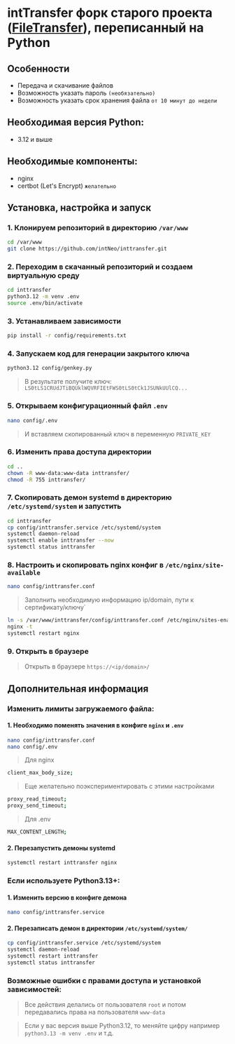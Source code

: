 # intTransfer форк старого проекта ([FileTransfer](https://github.com/intNeo/FileTransfer)), переписанный на Python

## Особенности
- Передача и скачивание файлов
- Возможность указать пароль `(необязательно)`
- Возможность указать срок хранения файла `от 10 минут до недели`

## Необходимая версия Python:
- 3.12 и выше

## Необходимые компоненты:
- nginx
- certbot (Let's Encrypt) `желательно`

## Установка, настройка и запуск

### 1. Клонируем репозиторий в директорию `/var/www`

```bash
cd /var/www
git clone https://github.com/intNeo/inttransfer.git
```

### 2. Переходим в скачанный репозиторий и создаем виртуальную среду

```bash
cd inttransfer
python3.12 -m venv .env
source .env/bin/activate
```

### 3. Устанавливаем зависимости

```bash
pip install -r config/requirements.txt
```

### 4. Запускаем код для генерации закрытого ключа

```bash
python3.12 config/genkey.py
```
> В результате получите ключ: `LS0tLS1CRUdJTiBQUklWQVRFIEtFWS0tLS0tCk1JSUNkUUlCQ...`

### 5. Открываем конфигурационный файл `.env`

```bash
nano config/.env
```
> И вставляем скопированный ключ в переменную `PRIVATE_KEY`

### 6. Изменить права доступа директории

```bash
cd ..
chown -R www-data:www-data inttransfer/
chmod -R 755 inttransfer/
```

### 7. Скопировать демон systemd в директорию `/etc/systemd/system` и запустить

```bash
cd inttransfer
cp config/inttransfer.service /etc/systemd/system
systemctl daemon-reload
systemctl enable inttransfer --now
systemctl status inttransfer
```

### 8. Настроить и скопировать nginx конфиг в `/etc/nginx/site-available`

```bash
nano config/inttransfer.conf
```
> Заполнить необходимую информацию ip/domain, пути к сертификату/ключу`

```bash
ln -s /var/www/inttransfer/config/inttransfer.conf /etc/nginx/sites-enabled/
nginx -t
systemctl restart nginx
```

### 9. Открыть в браузере

> Открыть в браузере `https://<ip/domain>/`

## Дополнительная информация

### Изменить лимиты загружаемого файла:

#### 1. Необходимо поменять значения в конфиге `nginx` и `.env`

```bash
nano config/inttransfer.conf
nano config/.env
```

> Для nginx

```bash
client_max_body_size;
```

> Еще желательно поэкспериментировать с этими настройками

```bash
proxy_read_timeout;
proxy_send_timeout;
```

> Для .env

```bash
MAX_CONTENT_LENGTH;
```

#### 2. Перезапустить демоны systemd

```bash
systemctl restart inttransfer nginx
```

### Если используете Python3.13+:

#### 1. Изменить версию в конфиге демона

```bash
nano config/inttransfer.service
```

#### 2. Перезаписать демон в директории `/etc/systemd/system/`

```bash
cp config/inttransfer.service /etc/systemd/system
systemctl daemon-reload
systemctl restart inttransfer
systemctl status inttransfer
```

### Возможные ошибки с правами доступа и установкой зависимостей:

> Все действия делались от пользователя `root` и потом передавались права на пользователя `www-data`

> Если у вас версия выше Python3.12, то меняйте цифру например `python3.13 -m venv .env` и т.д.